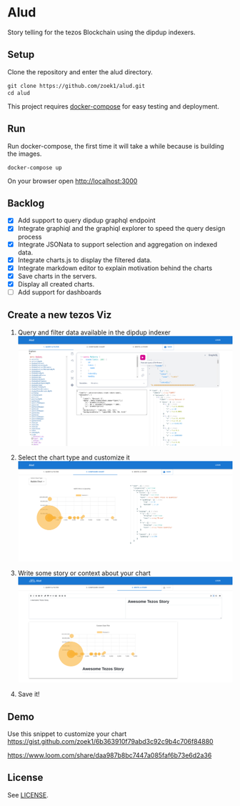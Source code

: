 # Alud

Story telling for the tezos Blockchain using the dipdup indexers.


## Setup

Clone the repository and enter the alud directory.

```
git clone https://github.com/zoek1/alud.git
cd alud
```

This project requires [docker-compose](https://docs.docker.com/compose/install/linux/) for easy testing and deployment.

## Run

Run docker-compose, the first time it will take a while because is building the images.

```
docker-compose up
```

On your browser open [http://localhost:3000](http://localhost:3000)


## Backlog

- [X] Add support to query dipdup graphql endpoint
- [X] Integrate graphiql and the graphiql explorer to speed the query design process
- [X] Integrate JSONata to support selection and aggregation on indexed data.
- [X] Integrate charts.js to display the filtered data.
- [X] Integrate markdown editor to explain motivation behind the charts
- [X] Save charts in the servers.
- [X] Display all created charts.
- [ ] Add support for dashboards

## Create a new tezos Viz

1. Query and filter data available in the dipdup indexer
![](screenshots/query.png)

2. Select the chart type and customize it
![](screenshots/config.png)

3. Write some story or context about your chart
![](screenshots/story.png)

4. Save it! 

## Demo

Use this snippet to customize your chart https://gist.github.com/zoek1/6b363910f79abd3c92c9b4c706f84880

https://www.loom.com/share/daa987b8bc7447a085faf6b73e6d2a36

## License

See [LICENSE](LICENSE.md).

